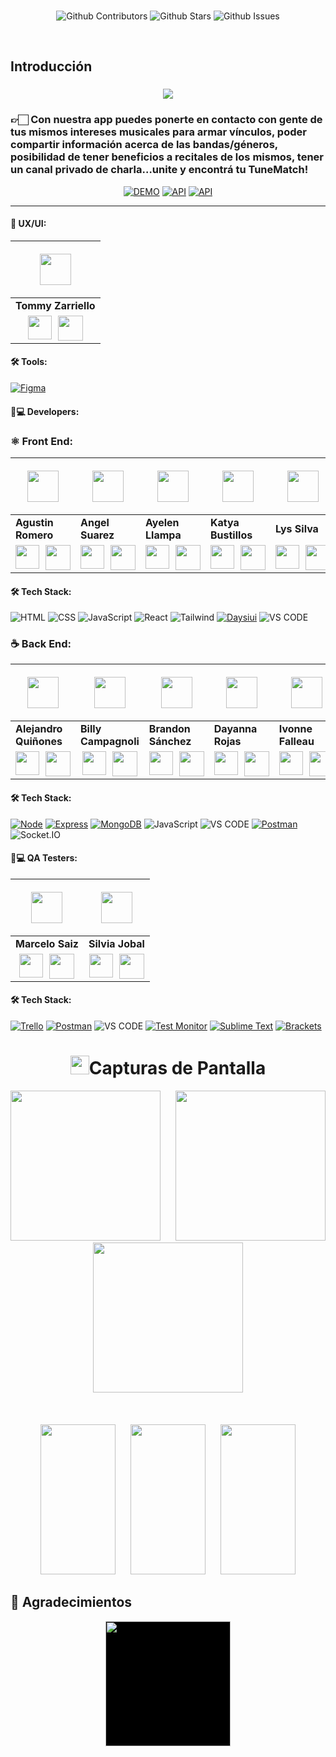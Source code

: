 <br />

<div align="center">

![Github Contributors](https://img.shields.io/github/contributors/No-Country/s11-20-m-typescript-react)
![Github Stars](https://img.shields.io/github/stars/No-Country/s11-20-m-typescript-react)
![Github Issues](https://img.shields.io/github/issues-raw/No-Country/s11-20-m-typescript-react)

</div>
<br />

## Introducción

<p align="center">
<h3 align="center"><a href="#"><img src="https://readme-typing-svg.demolab.com/?lines=Bienvenidos%20a%20TuneMatch&font=Fira%20Code&center=true&width=700&height=45&color=fff53a&vCenter=true&pause=1000&size=25" /></a>
</p>
<h3>👉🏻 Con nuestra app puedes ponerte en contacto con gente de tus mismos intereses musicales para armar vínculos, poder compartir información acerca de las bandas/géneros, posibilidad de tener beneficios a recitales de los mismos, tener un canal privado de charla…unite y encontrá tu TuneMatch!</h3>

<div align="center">

[![DEMO](https://img.shields.io/static/v1?style=for-the-badge&message=Ver%20Demo&color=F29C5E&logo=netlify&logoColor=white&label=)](https://s13-05-t-node-react-1b9t.onrender.com/)
[![API](https://img.shields.io/static/v1?style=for-the-badge&message=Ver%20Video%20Promocional&color=F29C5E&logo=Youtube&logoColor=white&label=)](https://www.youtube.com)
[![API](https://img.shields.io/static/v1?style=for-the-badge&message=Ver%20Figma&color=F29C5E&logo=figma&logoColor=white&label=)](https://www.figma.com/file/ndrPBpnEnIWtg9ybuPLNyx/Untitled?type=design&node-id=0-1&mode=design&t=chcTJbQf7FhvHPR2-0)

</div>

<hr/>

#### 🎨 UX/UI:

| <p align="center"><img src="https://www.nicepng.com/png/full/128-1280406_user-icon-png.png" width=50></p>                                                                                                                                                                                                                                                                                                     |
| ------------------------------------------------------------------------------------------------------------------------------------------------------------------------------------------------------------------------------------------------------------------------------------------------------------------------------------------------------------------------------------------------------------- |
| **Tommy Zarriello**                                                                                                                                                                                                                                                                                                                                                                                           |
| <div style="display: flex; justify-content: center;"> <a href="https://www.linkedin.com/in/tom%C3%A1s-zarriello-074a57199/" ><img src="https://pics.freeicons.io/uploads/icons/png/16090541531530099327-64.png" width=38/><span style="margin-right: 10px;"></a> <a href="https://github.com/Tommyx66"><img src="https://pics.freeicons.io/uploads/icons/png/969021121530099614-64.png" width=40 /></a></div> |

#### 🛠️ Tools:

[![Figma](https://img.shields.io/badge/Figma-0A2240?style=for-the-badge&logo=Figma&logoColor=white)](https://www.figma.com/)

#### 🧑💻 Developers:

### ⚛️ Front End:

| <p align="center"><img src="https://www.nicepng.com/png/full/128-1280406_user-icon-png.png" width=50></p>                                                                                                                                                                                                                                                                                  | <p align="center"><img src="https://www.nicepng.com/png/full/128-1280406_user-icon-png.png" width=50></p>                                                                                                                                                                                                                                                                                       | <p align="center"><img src="https://www.nicepng.com/png/full/128-1280406_user-icon-png.png" width=50></p>                                                                                                                                                                                                                                                                                        | <p align="center"><img src="https://www.nicepng.com/png/full/128-1280406_user-icon-png.png" width=50></p>                                                                                                                                                                                                                                                                                | <p align="center"><img src="https://www.nicepng.com/png/full/128-1280406_user-icon-png.png" width=50></p>                                                                                                                                                                                                                                                                                | <p align="center"><img src="https://www.nicepng.com/png/full/128-1280406_user-icon-png.png" width=50></p>                                                                                                                                                                                                                                                                                                     |
| ------------------------------------------------------------------------------------------------------------------------------------------------------------------------------------------------------------------------------------------------------------------------------------------------------------------------------------------------------------------------------------------ | ----------------------------------------------------------------------------------------------------------------------------------------------------------------------------------------------------------------------------------------------------------------------------------------------------------------------------------------------------------------------------------------------- | ------------------------------------------------------------------------------------------------------------------------------------------------------------------------------------------------------------------------------------------------------------------------------------------------------------------------------------------------------------------------------------------------ | ---------------------------------------------------------------------------------------------------------------------------------------------------------------------------------------------------------------------------------------------------------------------------------------------------------------------------------------------------------------------------------------- | ---------------------------------------------------------------------------------------------------------------------------------------------------------------------------------------------------------------------------------------------------------------------------------------------------------------------------------------------------------------------------------------- | ------------------------------------------------------------------------------------------------------------------------------------------------------------------------------------------------------------------------------------------------------------------------------------------------------------------------------------------------------------------------------------------------------------- |
| **Agustin Romero**                                                                                                                                                                                                                                                                                                                                                                         | **Angel Suarez**                                                                                                                                                                                                                                                                                                                                                                                | **Ayelen Llampa**                                                                                                                                                                                                                                                                                                                                                                                | **Katya Bustillos**                                                                                                                                                                                                                                                                                                                                                                      | **Lys Silva**                                                                                                                                                                                                                                                                                                                                                                            | **Tommy Zarriello**                                                                                                                                                                                                                                                                                                                                                                                           |
| <div style="display: flex; justify-content: center;"> <a href="https://www.linkedin.com/in/isaias-romero/" ><img src="https://pics.freeicons.io/uploads/icons/png/16090541531530099327-64.png" width=38/><span style="margin-right: 10px;"></a> <a href="https://github.com/Tiin24"><img src="https://pics.freeicons.io/uploads/icons/png/969021121530099614-64.png" width=40 /></a></div> | <div style="display: flex; justify-content: center;"> <a href="https://www.linkedin.com/in/suarezangel" ><img src="https://pics.freeicons.io/uploads/icons/png/16090541531530099327-64.png" width=38/><span style="margin-right: 10px;"></a> <a href="https://github.com/AngelBlackBlue"><img src="https://pics.freeicons.io/uploads/icons/png/969021121530099614-64.png" width=40 /></a></div> | <div style="display: flex; justify-content: center;"> <a href="https://www.linkedin.com/in/ayelen-llampa1988/" ><img src="https://pics.freeicons.io/uploads/icons/png/16090541531530099327-64.png" width=38/><span style="margin-right: 10px;"></a> <a href="https://github.com/Ash19-88"><img src="https://pics.freeicons.io/uploads/icons/png/969021121530099614-64.png" width=40 /></a></div> | <div style="display: flex; justify-content: center;"> <a href="https://www.linkedin.com/in/katya-anco/" ><img src="https://pics.freeicons.io/uploads/icons/png/16090541531530099327-64.png" width=38/><span style="margin-right: 10px;"></a> <a href="https://github.com/katy089"><img src="https://pics.freeicons.io/uploads/icons/png/969021121530099614-64.png" width=40 /></a></div> | <div style="display: flex; justify-content: center;"> <a href="https://www.linkedin.com/in/lys-silva/" ><img src="https://pics.freeicons.io/uploads/icons/png/16090541531530099327-64.png" width=38/><span style="margin-right: 10px;"></a> <a href="https://github.com/Lyss2120"><img src="https://pics.freeicons.io/uploads/icons/png/969021121530099614-64.png" width=40 /></a></div> | <div style="display: flex; justify-content: center;"> <a href="https://www.linkedin.com/in/tom%C3%A1s-zarriello-074a57199/" ><img src="https://pics.freeicons.io/uploads/icons/png/16090541531530099327-64.png" width=38/><span style="margin-right: 10px;"></a> <a href="https://github.com/Tommyx66"><img src="https://pics.freeicons.io/uploads/icons/png/969021121530099614-64.png" width=40 /></a></div> |

#### 🛠️ Tech Stack:

![HTML](https://img.shields.io/badge/HTML-E34F26?style=for-the-badge&logo=HTML5&logoColor=white)
![CSS](https://img.shields.io/badge/CSS-1572B6?style=for-the-badge&logo=CSS&logoColor=white)
![JavaScript](https://img.shields.io/badge/JavaScript-F7DF1E?style=for-the-badge&logo=javascripts&logoColor=white)
![React](https://img.shields.io/badge/react-61DAFB?style=for-the-badge&logo=react&logoColor=white)
![Tailwind](https://img.shields.io/badge/tailwind-38B2AC?style=for-the-badge&logo=tailwind&logoColor=white)
[![Daysiui](https://img.shields.io/badge/Daysiui-purple?style=for-the-badge)](https://www.daysiui.com/)
![VS CODE](https://img.shields.io/badge/-VS%20CODE-blueviolet?style=for-the-badge&logo=Visual%20studio&logoColor=white)

### ☕ Back End:

| <p align="center"><img src="https://www.nicepng.com/png/full/128-1280406_user-icon-png.png" width=50></p>                                                                                                                                                                                                                                                                                                          | <p align="center"><img src="https://www.nicepng.com/png/full/128-1280406_user-icon-png.png" width=50></p>                                                                                                                                                                                                                                                                                                  | <p align="center"><img src="https://www.nicepng.com/png/full/128-1280406_user-icon-png.png" width=50></p>                                                                                                                                                                                                                                                                                                       | <p align="center"><img src="https://www.nicepng.com/png/full/128-1280406_user-icon-png.png" width=50></p>                                                                                                                                                                                                                                                                                                    | <p align="center"><img src="https://www.nicepng.com/png/full/128-1280406_user-icon-png.png" width=50></p>                                                                                                                                                                                                                                                                                   | <p align="center"><img src="https://www.nicepng.com/png/full/128-1280406_user-icon-png.png" width=50></p>                                                                                                                                                                                                                                                                                           | <p align="center"><img src="https://www.nicepng.com/png/full/128-1280406_user-icon-png.png" width=50></p>                                                                                                                                                                                                                                                                                                          |
| ------------------------------------------------------------------------------------------------------------------------------------------------------------------------------------------------------------------------------------------------------------------------------------------------------------------------------------------------------------------------------------------------------------------ | ---------------------------------------------------------------------------------------------------------------------------------------------------------------------------------------------------------------------------------------------------------------------------------------------------------------------------------------------------------------------------------------------------------- | --------------------------------------------------------------------------------------------------------------------------------------------------------------------------------------------------------------------------------------------------------------------------------------------------------------------------------------------------------------------------------------------------------------- | ------------------------------------------------------------------------------------------------------------------------------------------------------------------------------------------------------------------------------------------------------------------------------------------------------------------------------------------------------------------------------------------------------------ | ------------------------------------------------------------------------------------------------------------------------------------------------------------------------------------------------------------------------------------------------------------------------------------------------------------------------------------------------------------------------------------------- | --------------------------------------------------------------------------------------------------------------------------------------------------------------------------------------------------------------------------------------------------------------------------------------------------------------------------------------------------------------------------------------------------- | ------------------------------------------------------------------------------------------------------------------------------------------------------------------------------------------------------------------------------------------------------------------------------------------------------------------------------------------------------------------------------------------------------------------ |
| **Alejandro Quiñones**                                                                                                                                                                                                                                                                                                                                                                                             | **Billy Campagnoli**                                                                                                                                                                                                                                                                                                                                                                                       | **Brandon Sánchez**                                                                                                                                                                                                                                                                                                                                                                                             | **Dayanna Rojas**                                                                                                                                                                                                                                                                                                                                                                                            | **Ivonne Falleau**                                                                                                                                                                                                                                                                                                                                                                          | **Nicolas Raffagnini**                                                                                                                                                                                                                                                                                                                                                                              | **Santiago Aquino**                                                                                                                                                                                                                                                                                                                                                                                                |
| <div style="display: flex; justify-content: center;"> <a href="https://www.linkedin.com/in/alejandro-quinones-arenas/" ><img src="https://pics.freeicons.io/uploads/icons/png/16090541531530099327-64.png" width=38/><span style="margin-right: 10px;"></a> <a href="https://github.com/blackSamuelBellamy"><img src="https://pics.freeicons.io/uploads/icons/png/969021121530099614-64.png" width=40 /></a></div> | <div style="display: flex; justify-content: center;"> <a href="https://www.linkedin.com/in/billy-campagnoli-22162122233/" ><img src="https://pics.freeicons.io/uploads/icons/png/16090541531530099327-64.png" width=38/><span style="margin-right: 10px;"></a> <a href="https://github.com/Bfix40/"><img src="https://pics.freeicons.io/uploads/icons/png/969021121530099614-64.png" width=40 /></a></div> | <div style="display: flex; justify-content: center;"> <a href="https://www.linkedin.com/in/brandon-s%C3%A1nchez-47b2a3267" ><img src="https://pics.freeicons.io/uploads/icons/png/16090541531530099327-64.png" width=38/><span style="margin-right: 10px;"></a> <a href="https://github.com/brandonSG6A"><img src="https://pics.freeicons.io/uploads/icons/png/969021121530099614-64.png" width=40 /></a></div> | <div style="display: flex; justify-content: center;"> <a href="http://www.linkedin.com/in/DayannaValentinaRojasRey" ><img src="https://pics.freeicons.io/uploads/icons/png/16090541531530099327-64.png" width=38/><span style="margin-right: 10px;"></a> <a href="https://github.com/DayannaRojas123"><img src="https://pics.freeicons.io/uploads/icons/png/969021121530099614-64.png" width=40 /></a></div> | <div style="display: flex; justify-content: center;"> <a href="https://www.linkedin.com/in/ivonnefalleau/" ><img src="https://pics.freeicons.io/uploads/icons/png/16090541531530099327-64.png" width=38/><span style="margin-right: 10px;"></a> <a href="https://github.com/F4lleau"><img src="https://pics.freeicons.io/uploads/icons/png/969021121530099614-64.png" width=40 /></a></div> | <div style="display: flex; justify-content: center;"> <a href="https://www.linkedin.com/in/nicolas-raffagnini/" ><img src="https://pics.freeicons.io/uploads/icons/png/16090541531530099327-64.png" width=38/><span style="margin-right: 10px;"></a> <a href="https://github.com/nico-raffa"><img src="https://pics.freeicons.io/uploads/icons/png/969021121530099614-64.png" width=40 /></a></div> | <div style="display: flex; justify-content: center;"> <a href="https://www.linkedin.com/in/santiagoaquino-desarrollador/" ><img src="https://pics.freeicons.io/uploads/icons/png/16090541531530099327-64.png" width=38/><span style="margin-right: 10px;"></a> <a href="https://github.com/Santiago-Aquino"><img src="https://pics.freeicons.io/uploads/icons/png/969021121530099614-64.png" width=40 /></a></div> |

#### 🛠️ Tech Stack:

[![Node](https://img.shields.io/badge/Node-7ED957?style=for-the-badge&logo=node.js)](https://nodejs.org/)
[![Express](https://img.shields.io/badge/Express-000000?style=for-the-badge&logo=express)](https://expressjs.com/)
[![MongoDB](https://img.shields.io/badge/MongoDB-8CC152?style=for-the-badge&logo=mongodb)](https://www.mongodb.com/)
![JavaScript](https://img.shields.io/badge/JavaScript-F7DF1E?style=for-the-badge&logo=javascripts&logoColor=white)
![VS CODE](https://img.shields.io/badge/-VS%20CODE-blueviolet?style=for-the-badge&logo=Visual%20studio&logoColor=white)
[![Postman](https://img.shields.io/badge/Postman-FFD966?style=for-the-badge&logo=postman)](https://www.postman.com/)
![Socket.IO](https://img.shields.io/badge/-Socket.IO-010101?style=for-the-badge&logo=socket.io)

#### 🧑💻 QA Testers:

|                                                                                                                                            <p align="center"><img src="https://www.nicepng.com/png/full/128-1280406_user-icon-png.png" width=50></p>                                                                                                                                            |                                                                                                                                               <p align="center"><img src="https://www.nicepng.com/png/full/128-1280406_user-icon-png.png" width=50></p>                                                                                                                                                |
| :---------------------------------------------------------------------------------------------------------------------------------------------------------------------------------------------------------------------------------------------------------------------------------------------------------------------------------------------------------------------------------------------: | :----------------------------------------------------------------------------------------------------------------------------------------------------------------------------------------------------------------------------------------------------------------------------------------------------------------------------------------------------------------------------------------------------: |
|                                                                                                                                                                                        **Marcelo Saiz**                                                                                                                                                                                         |                                                                                                                                                                                            **Silvia Jobal**                                                                                                                                                                                            |
| <div style="display: flex; justify-content: center;"> <a href="https://www.linkedin.com/in/marcelo-s-aiz/" ><img src="https://pics.freeicons.io/uploads/icons/png/16090541531530099327-64.png" width=38/><span style="margin-right: 10px;"></a> <a href="https://github.com/ZombieEater"><img src="https://pics.freeicons.io/uploads/icons/png/969021121530099614-64.png" width=40 /></a></div> | <div style="display: flex; justify-content: center;"> <a href="https://www.linkedin.com/in/silvia-jobal-testerqa" ><img src="https://pics.freeicons.io/uploads/icons/png/16090541531530099327-64.png" width=38/><span style="margin-right: 10px;"></a> <a href="https://github.com/SilviaJobal"><img src="https://pics.freeicons.io/uploads/icons/png/969021121530099614-64.png" width=40 /></a></div> |

#### 🛠️ Tech Stack:

[![Trello](https://img.shields.io/badge/Trello-blue?style=for-the-badge&logo=trello)](https://trello.com/)
[![Postman](https://img.shields.io/badge/Postman-FFD966?style=for-the-badge&logo=postman)](https://www.postman.com/)
![VS CODE](https://img.shields.io/badge/-VS%20CODE-blueviolet?style=for-the-badge&logo=Visual%20studio&logoColor=white)
[![Test Monitor](https://img.shields.io/badge/Test_Monitor-009688?style=for-the-badge&logo=Test%20Monitor&logoColor=white)](https://www.testmonitor.com/)
[![Sublime Text](https://img.shields.io/badge/Sublime_Text-FF9800?style=for-the-badge&logo=Sublime%20Text&logoColor=white)](https://www.sublimetext.com/)
[![Brackets](https://img.shields.io/badge/Brackets-ff5722?style=for-the-badge&logo=Brackets&logoColor=white)](http://brackets.io/)

<!-- Screenshots -->
<h1 align="center"> 
<img src="https://media1.giphy.com/media/xcFJX6T9z2iqiB9Ud9/giphy.gif" width="30px">Capturas de Pantalla
</h1>

<div align="center">
<img src="client\src\assets\laptopChat.png" width="240px">
<span style="margin-left: 20px;">
<img src="client\src\assets\laptopMatch.png" width="240px">
<span style="margin-left: 20px;">
<img src="client\src\assets\laptopMatchChat.png" width="240px">
</div>

<br/>
<br/>
<br/>
<div align="center">
<img src="client\src\assets\mobileHome.png" width="120px" height="240">
<span style="margin-left: 20px;">
<img src="client\src\assets\mobilePerfil.png" width="120px" height="240">
<span style="margin-left: 20px;">
<img src="client\src\assets\mobileMatch.png" width="120px" height="240">
</div>

## 🤝 Agradecimientos

<div align='center'>
  <a href="https://www.nocountry.tech/" target="_blank">
    <img style='background-color:black;' src="https://encrypted-tbn0.gstatic.com/images?q=tbn:ANd9GcQsukYB3HL90LSwYv_RIR2O2OlCV8Sbkx2eNHv8nRvOu8L16FxLQ0nPzY02wQ_BJOfQZw&usqp=CAU" width="200">
  </a>
</div>
